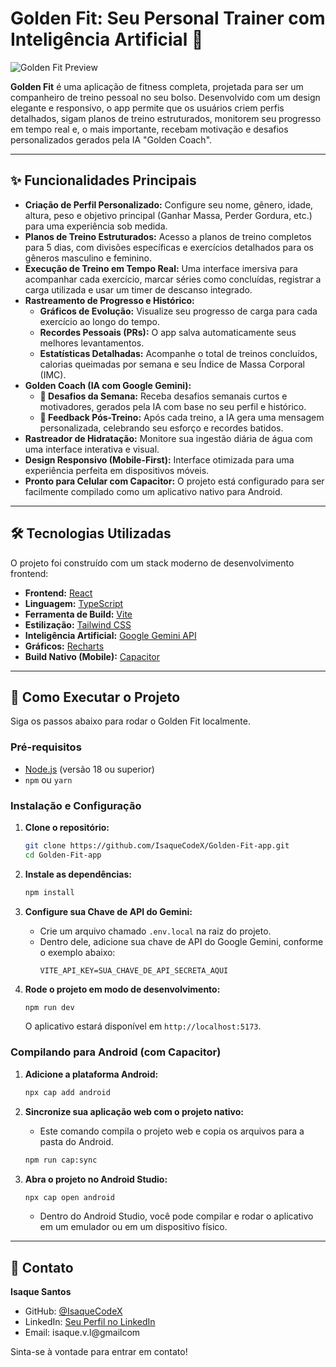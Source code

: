# Golden Fit: Seu Personal Trainer com Inteligência Artificial 🚀

![Golden Fit Preview](https://i.postimg.cc/3N6qN5sj/image.png)

**Golden Fit** é uma aplicação de fitness completa, projetada para ser um companheiro de treino pessoal no seu bolso. Desenvolvido com um design elegante e responsivo, o app permite que os usuários criem perfis detalhados, sigam planos de treino estruturados, monitorem seu progresso em tempo real e, o mais importante, recebam motivação e desafios personalizados gerados pela IA "Golden Coach".

---

## ✨ Funcionalidades Principais

- **Criação de Perfil Personalizado:** Configure seu nome, gênero, idade, altura, peso e objetivo principal (Ganhar Massa, Perder Gordura, etc.) para uma experiência sob medida.
- **Planos de Treino Estruturados:** Acesso a planos de treino completos para 5 dias, com divisões específicas e exercícios detalhados para os gêneros masculino e feminino.
- **Execução de Treino em Tempo Real:** Uma interface imersiva para acompanhar cada exercício, marcar séries como concluídas, registrar a carga utilizada e usar um timer de descanso integrado.
- **Rastreamento de Progresso e Histórico:**
    - **Gráficos de Evolução:** Visualize seu progresso de carga para cada exercício ao longo do tempo.
    - **Recordes Pessoais (PRs):** O app salva automaticamente seus melhores levantamentos.
    - **Estatísticas Detalhadas:** Acompanhe o total de treinos concluídos, calorias queimadas por semana e seu Índice de Massa Corporal (IMC).
- **Golden Coach (IA com Google Gemini):**
    - **🧠 Desafios da Semana:** Receba desafios semanais curtos e motivadores, gerados pela IA com base no seu perfil e histórico.
    - **🧠 Feedback Pós-Treino:** Após cada treino, a IA gera uma mensagem personalizada, celebrando seu esforço e recordes batidos.
- **Rastreador de Hidratação:** Monitore sua ingestão diária de água com uma interface interativa e visual.
- **Design Responsivo (Mobile-First):** Interface otimizada para uma experiência perfeita em dispositivos móveis.
- **Pronto para Celular com Capacitor:** O projeto está configurado para ser facilmente compilado como um aplicativo nativo para Android.

---

## 🛠️ Tecnologias Utilizadas

O projeto foi construído com um stack moderno de desenvolvimento frontend:

- **Frontend:** [React](https://reactjs.org/)
- **Linguagem:** [TypeScript](https://www.typescriptlang.org/)
- **Ferramenta de Build:** [Vite](https://vitejs.dev/)
- **Estilização:** [Tailwind CSS](https://tailwindcss.com/)
- **Inteligência Artificial:** [Google Gemini API](https://ai.google.dev/)
- **Gráficos:** [Recharts](https://recharts.org/)
- **Build Nativo (Mobile):** [Capacitor](https://capacitorjs.com/)

---

## 🚀 Como Executar o Projeto

Siga os passos abaixo para rodar o Golden Fit localmente.

### Pré-requisitos

- [Node.js](https://nodejs.org/en/) (versão 18 ou superior)
- `npm` ou `yarn`

### Instalação e Configuração

1.  **Clone o repositório:**
    ```bash
    git clone https://github.com/IsaqueCodeX/Golden-Fit-app.git
    cd Golden-Fit-app
    ```

2.  **Instale as dependências:**
    ```bash
    npm install
    ```

3.  **Configure sua Chave de API do Gemini:**
    - Crie um arquivo chamado `.env.local` na raiz do projeto.
    - Dentro dele, adicione sua chave de API do Google Gemini, conforme o exemplo abaixo:
      ```env
      VITE_API_KEY=SUA_CHAVE_DE_API_SECRETA_AQUI
      ```

4.  **Rode o projeto em modo de desenvolvimento:**
    ```bash
    npm run dev
    ```
    O aplicativo estará disponível em `http://localhost:5173`.

### Compilando para Android (com Capacitor)

1.  **Adicione a plataforma Android:**
    ```bash
    npx cap add android
    ```

2.  **Sincronize sua aplicação web com o projeto nativo:**
    - Este comando compila o projeto web e copia os arquivos para a pasta do Android.
    ```bash
    npm run cap:sync
    ```

3.  **Abra o projeto no Android Studio:**
    ```bash
    npx cap open android
    ```
    - Dentro do Android Studio, você pode compilar e rodar o aplicativo em um emulador ou em um dispositivo físico.

---

## 👤 Contato

**Isaque Santos**

- GitHub: [@IsaqueCodeX](https://github.com/IsaqueCodeX)
- LinkedIn: [Seu Perfil no LinkedIn](https://www.linkedin.com/in/seu-usuario/)
- Email: isaque.v.l@gmailcom

Sinta-se à vontade para entrar em contato!
